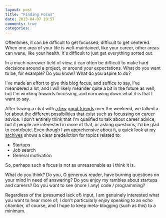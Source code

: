 ```yaml
---
layout: post
title: "Finding Focus"
date: 2013-04-07 19:57
comments: true
categories: 
---
```

Oftentimes, it can be difficult to get focussed; difficult to get centered. When one area of your life is well-maintained, like your career, other areas can wane, like your health. It's difficult to just get everything sorted out.

In a much narrower field of view, it can often be difficult to make hard decisions around a project, or around your expectations. What do you want to be, for example? Do you know? What do you aspire to do?

I've made an effort to give this blog focus, and suffice to say, I've meandered a lot, and I will likely meander quite a bit in the future as well, but I'm working towards focussing, and narrowing down what it is that I want to say.

After having a chat with [a few](http://goboxbox.blogspot.ca/) [good friends](http://malachiconstantjr.wordpress.com/) over the weekend, we talked a lot about the different possibilities that exist such as focussing on career advice. I don't entirely think that I'm qualified to talk about career advice, but if people are interested in more of that, or asking questions, I'd be glad to contribute. Even though I am apprehensive about it, a quick look at [my archives](/blog/archives) shows a clear predeliction for topics related to:
- Startups
- Job search
- General motivation

So, perhaps such a focus is not as unreasonable as I think it is.

What do you think? Do you, O generous reader, have burning questions on your mind in need of answering? Do you enjoy my rambles about startups and careers? Do you want to see (more / any) code / programming?

Regardless of the (presumed lack of) input, I am genuinely interested what you *<Reader>* want to hear more of; I don't particularly enjoy speaking to an echo chamber, of course, and I hope to keep meta-blogging (such as this) to a minimum.
